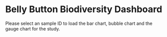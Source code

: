 # Belly Button Biodiversity Dashboard

Please select an sample ID to load the bar chart, bubble chart and the gauge chart for the study.
